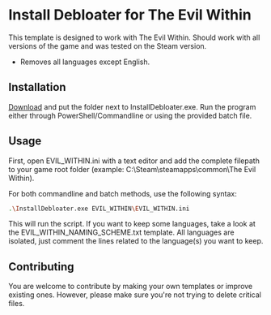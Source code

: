 # Install Debloater for The Evil Within

This template is designed to work with The Evil Within. Should work with all versions of the game and was tested on the Steam version. 
- Removes all languages except English.

## Installation

[Download](https://github.com/neatodev/InstallDebloater/blob/main/templates/EVIL_WITHIN/EVIL_WITHIN.zip) and put the folder next to InstallDebloater.exe. Run the program either through PowerShell/Commandline or using the provided batch file.

## Usage

First, open EVIL_WITHIN.ini with a text editor and add the complete filepath to your game root folder (example: C:\Steam\steamapps\common\The Evil Within).

For both commandline and batch methods, use the following syntax:

```bash
.\InstallDebloater.exe EVIL_WITHIN\EVIL_WITHIN.ini
```
This will run the script.
If you want to keep some languages, take a look at the EVIL_WITHIN_NAMING_SCHEME.txt template. All languages are isolated, just comment the lines related to the language(s) you want to keep. 

## Contributing
You are welcome to contribute by making your own templates or improve existing ones. However, please make sure you're not trying to delete critical files. 